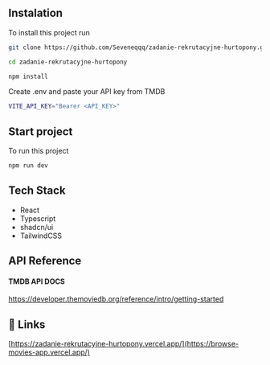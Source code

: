 
## Instalation

To install this project run

```bash
git clone https://github.com/Seveneqqq/zadanie-rekrutacyjne-hurtopony.git

cd zadanie-rekrutacyjne-hurtopony

npm install

```

Create .env and paste your API key from TMDB

```bash
VITE_API_KEY="Bearer <API_KEY>"
```

## Start project

To run this project

```bash
npm run dev
```




## Tech Stack

- React
- Typescript
- shadcn/ui
- TailwindCSS




## API Reference

#### TMDB API DOCS

https://developer.themoviedb.org/reference/intro/getting-started




## 🔗 Links
[https://zadanie-rekrutacyjne-hurtopony.vercel.app/](https://browse-movies-app.vercel.app/)

